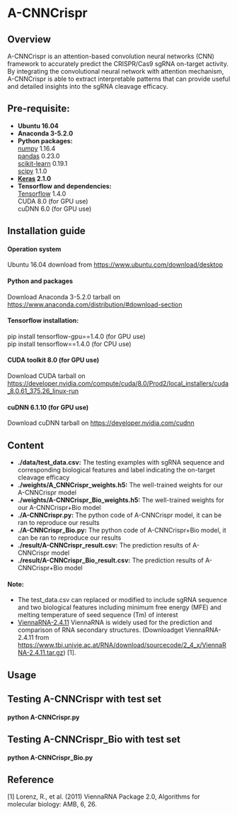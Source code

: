 # A-CNNCrispr

## Overview
A-CNNCrispr is an attention-based convolution neural networks (CNN) framework to accurately predict the CRISPR/Cas9 sgRNA on-target activity. By integrating the convolutional neural network with attention mechanism, A-CNNCrispr is able to extract interpretable patterns that can provide useful and detailed insights into the sgRNA cleavage efficacy.

## Pre-requisite:  
* **Ubuntu 16.04**
* **Anaconda 3-5.2.0**
* **Python packages:**   
  [numpy](https://numpy.org/) 1.16.4  
  [pandas](https://pandas.pydata.org/) 0.23.0  
  [scikit-learn](https://scikit-learn.org/stable/) 0.19.1  
  [scipy](https://www.scipy.org/) 1.1.0  
 * **[Keras](https://keras.io/) 2.1.0**    
 * **Tensorflow and dependencies:**   
  [Tensorflow](https://tensorflow.google.cn/) 1.4.0    
  CUDA 8.0 (for GPU use)    
  cuDNN 6.0 (for GPU use)    
  
## Installation guide
#### **Operation system**  
Ubuntu 16.04 download from https://www.ubuntu.com/download/desktop  
#### **Python and packages**  
Download Anaconda 3-5.2.0 tarball on https://www.anaconda.com/distribution/#download-section  
#### **Tensorflow installation:**  
pip install tensorflow-gpu==1.4.0 (for GPU use)  
pip install tensorflow==1.4.0 (for CPU use)  
#### **CUDA toolkit 8.0 (for GPU use)**     
Download CUDA tarball on https://developer.nvidia.com/compute/cuda/8.0/Prod2/local_installers/cuda_8.0.61_375.26_linux-run  
#### **cuDNN 6.1.10 (for GPU use)**      
Download cuDNN tarball on https://developer.nvidia.com/cudnn  
 
## Content
* **./data/test_data.csv:** The testing examples with sgRNA sequence and corresponding biological features and label indicating the on-target cleavage efficacy  
* **./weights/A_CNNCrispr_weights.h5:** The well-trained weights for our A-CNNCrispr model
* **./weights/A-CNNCrispr_Bio_weights.h5:** The well-trained weights for our A-CNNCrispr+Bio model
* **./A-CNNCrispr.py:** The python code of A-CNNCrispr model, it can be ran to reproduce our results
* **./A-CNNCrispr_Bio.py:** The python code of A-CNNCrispr+Bio model, it can be ran to reproduce our results
* **./result/A-CNNCrispr_result.csv:** The prediction results of A-CNNCrispr model
* **./result/A-CNNCrispr_Bio_result.csv:** The prediction results of A-CNNCrispr+Bio model

#### **Note:**    
* The test_data.csv can replaced or modified to include sgRNA sequence and two biological features including minimum free energy (MFE) and melting temperature of seed sequence (Tm) of interest
* [ViennaRNA-2.4.11](https://www.tbi.univie.ac.at/RNA/) ViennaRNA is widely used for the prediction and comparison of RNA secondary structures. (Downloadget ViennaRNA-2.4.11 from https://www.tbi.univie.ac.at/RNA/download/sourcecode/2_4_x/ViennaRNA-2.4.11.tar.gz) [1].

## Usage
## Testing A-CNNCrispr with test set
#### **python A-CNNCrispr.py** 
## Testing A-CNNCrispr_Bio with test set
#### **python A-CNNCrispr_Bio.py**


## Reference
[1] Lorenz, R., et al. (2011) ViennaRNA Package 2.0, Algorithms for molecular biology: AMB, 6, 26.


